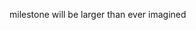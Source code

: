 milestone will be larger than ever imagined 

<!---
aidansherwoo/aidansherwoo is a ✨ special ✨ repository because its `README.md` (this file) appears on your GitHub profile.
You can click the Preview link to take a look at your changes.
--->
